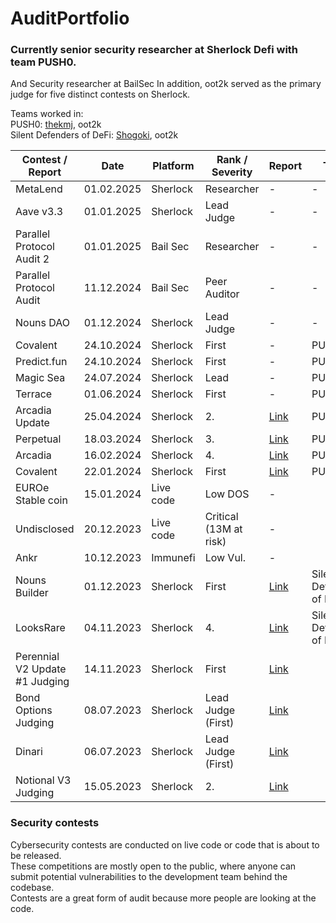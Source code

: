 # AuditPortfolio

### Currently senior security researcher at Sherlock Defi with team PUSH0.
And Security researcher at BailSec
In addition, oot2k served as the primary judge for five distinct contests on Sherlock. 

Teams worked in:  
PUSH0: [thekmj](https://x.com/thekmj_), oot2k  
Silent Defenders of DeFi: [Shogoki](https://x.com/theshogoki), oot2k  

| Contest / Report  | Date  | Platform  | Rank / Severity  | Report  | Team |
|---|---|---|---|---|---|
| MetaLend | 01.02.2025  | Sherlock  | Researcher  | - | - |
| Aave v3.3 | 01.01.2025  | Sherlock  | Lead Judge  | - | - |
| Parallel Protocol Audit 2 | 01.01.2025  | Bail Sec  | Researcher  | - | - |
| Parallel Protocol Audit | 11.12.2024  | Bail Sec  | Peer Auditor  | - | - |
| Nouns DAO | 01.12.2024  | Sherlock  | Lead Judge  | - | - |
| Covalent | 24.10.2024  | Sherlock  | First  | - | PUSH0 |
| Predict.fun | 24.10.2024  | Sherlock  | First  | - | PUSH0 |
| Magic Sea | 24.07.2024  | Sherlock  | Lead  | - | PUSH0 |
| Terrace | 01.06.2024  | Sherlock  | First  | - | PUSH0 |
| Arcadia Update | 25.04.2024  | Sherlock  | 2.  | [Link](https://audits.sherlock.xyz/contests/321/report) | PUSH0 |
| Perpetual | 18.03.2024  | Sherlock  | 3.  | [Link](https://audits.sherlock.xyz/contests/219/report) | PUSH0 |
| Arcadia | 16.02.2024  | Sherlock  | 4.  | [Link](https://audits.sherlock.xyz/contests/137/report) | PUSH0 |
| Covalent | 22.01.2024  | Sherlock  | First  | [Link](https://audits.sherlock.xyz/contests/127/report) | PUSH0 |
| EUROe Stable coin | 15.01.2024  | Live code  | Low DOS  | - |
| Undisclosed | 20.12.2023  | Live code  | Critical (13M at risk)  | - |
| Ankr | 10.12.2023  | Immunefi | Low Vul.  | - |
| Nouns Builder  | 01.12.2023  | Sherlock  | First  | [Link](https://audits.sherlock.xyz/contests/111)  | Silent Defenders of DeFi |
| LooksRare  | 04.11.2023  | Sherlock  | 4.  | [Link](https://audits.sherlock.xyz/contests/122)  | Silent Defenders of DeFi |
| Perennial V2 Update #1 Judging | 14.11.2023  | Sherlock  | First  | [Link](https://audits.sherlock.xyz/contests/123) |
| Bond Options Judging | 08.07.2023  | Sherlock  | Lead Judge (First) | [Link](https://audits.sherlock.xyz/contests/99) |
| Dinari | 06.07.2023  | Sherlock  | Lead Judge (First) | [Link](https://audits.sherlock.xyz/contests/98) |
| Notional V3 Judging | 15.05.2023  | Sherlock  | 2. | [Link](https://audits.sherlock.xyz/contests/59) |

### Security contests

Cybersecurity contests are conducted on live code or code that is about to be released.  
These competitions are mostly open to the public, where anyone can submit potential vulnerabilities to the development team behind the codebase.  
Contests are a great form of audit because more people are looking at the code.
